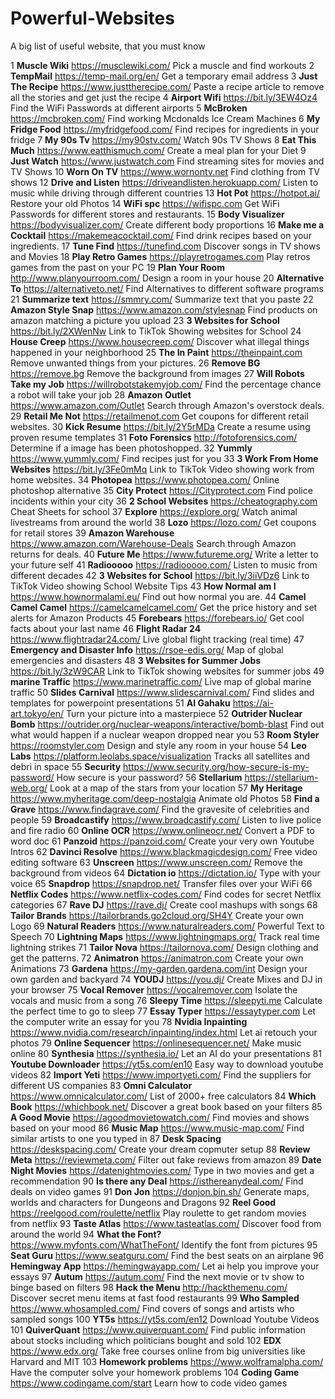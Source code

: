 # Powerful-Websites
A big list of useful website, that you must know

1	**Muscle Wiki**	https://musclewiki.com/	Pick a muscle and find workouts
2	**TempMail**	https://temp-mail.org/en/	Get a temporary email address
3	**Just The Recipe**	https://www.justtherecipe.com/	Paste a recipe article to remove all the stories and get just the recipe
4	**Airport Wifi**	https://bit.ly/3EW4Oz4	Find the WiFi Passwords at different airports
5	**McBroken**	https://mcbroken.com/	Find working Mcdonalds Ice Cream Machines
6	**My Fridge Food**	https://myfridgefood.com/	Find recipes for ingredients in your fridge
7	**My 90s Tv**	https://my90stv.com/	Watch 90s TV Shows
8	**Eat This Much**	https://www.eatthismuch.com/	Create a meal plan for your Diet
9	**Just Watch**	https://www.justwatch.com	Find streaming sites for movies and TV Shows
10	**Worn On TV**	https://www.wornontv.net	Find clothing from TV shows
12	**Drive and Listen**	https://driveandlisten.herokuapp.com/	Listen to music while driving through different countries
13	**Hot Pot**	https://hotpot.ai/	Restore your old Photos
14	**WiFi spc**	https://wifispc.com	Get WiFi Passwords for different stores and restaurants.
15	**Body Visualizer**	https://bodyvisualizer.com/	Create different body proportions
16	**Make me a Cocktail**	https://makemeacocktail.com/	Find drink recipes based on your ingredients.
17	**Tune Find**	https://tunefind.com	Discover songs in TV shows and Movies
18	**Play Retro Games**	https://playretrogames.com	Play retros games from the past on your PC
19	**Plan Your Room**	http://www.planyourroom.com/	Design a room in your house
20	**Alternative To**	https://alternativeto.net/	Find Alternatives to different software programs
21	**Summarize text**	https://smmry.com/	Summarize text that you paste
22	**Amazon Style Snap**	https://www.amazon.com/stylesnap	Find products on amazon matching a picture you upload
23	**3 Websites for School**	https://bit.ly/2XWenNw	Link to TikTok Showing websites for School
24	**House Creep**	https://www.housecreep.com/	Discover what illegal things happened in your neighborhood
25	**The In Paint**	https://theinpaint.com	Remove unwanted things from your pictures.
26	**Remove BG**	https://remove.bg	Remove the background from images
27	**Will Robots Take my Job**	https://willrobotstakemyjob.com/	Find the percentage chance a robot will take your job
28	**Amazon Outlet**	https://www.amazon.com/Outlet	Search through Amazon's overstock deals.
29	**Retail Me Not**	https://retailmenot.com	Get coupons for different retail websites.
30	**Kick Resume**	https://bit.ly/2Y5rMDa	Create a resume using proven resume templates
31	**Foto Forensics**	http://fotoforensics.com/	Determine if a image has been photoshopped.
32	**Yummly**	https://www.yummly.com/	Find recipes just for you
33	**3 Work From Home Websites**	https://bit.ly/3Fe0mMq	Link to TikTok Video showing work from home websites.
34	**Photopea**	https://www.photopea.com/	Online photoshop alternative
35	**City Protect**	https://Cityprotect.com	Find police incidents within your city
36	**2 School Websites**	https://cheatography.com	Cheat Sheets for school
37	**Explore**	https://explore.org/	Watch animal livestreams from around the world
38	**Lozo**	https://lozo.com/	Get coupons for retail stores
39	**Amazon Warehouse**	https://www.amazon.com/Warehouse-Deals	Search through Amazon returns for deals.
40	**Future Me**	https://www.futureme.org/	Write a letter to your future self
41	**Radiooooo**	https://radiooooo.com/	Listen to music from different decades
42	**3 Websites for School**	https://bit.ly/3iiVDz6	Link to TikTok Video showing School Website Tips
43	**How Normal am I**	https://www.hownormalami.eu/	Find out how normal you are.
44	**Camel Camel Camel**	https://camelcamelcamel.com/	Get the price history and set alerts for Amazon Products
45	**Forebears**	https://forebears.io/	Get cool facts about your last name
46	**Flight Radar 24**	https://www.flightradar24.com/	Live global flight tracking (real time)
47	**Emergency and Disaster Info**	https://rsoe-edis.org/	Map of global emergencies and disasters
48	**3 Websites for Summer Jobs**	https://bit.ly/3zW9CAR	Link to TikTok showing websites for summer jobs
49	**marine Traffic**	https://www.marinetraffic.com/	Live map of global marine traffic
50	**Slides Carnival**	https://www.slidescarnival.com/	Find slides and templates for powerpoint presentations
51	**AI Gahaku**	https://ai-art.tokyo/en/	Turn your picture into a masterpiece
52	**Outrider Nuclear Bomb**	https://outrider.org/nuclear-weapons/interactive/bomb-blast Find out what would happen if a nuclear weapon dropped near you
53	**Room Styler**	https://roomstyler.com	Design and style any room in your house
54	**Leo Labs**	https://platform.leolabs.space/visualization	Tracks all satellites and debri in space
55	**Security**	https://www.security.org/how-secure-is-my-password/	How secure is your password?
56	**Stellarium**	https://stellarium-web.org/	Look at a map of the stars from your location
57	**My Heritage**	https://www.myheritage.com/deep-nostalgia	Animate old Photos
58	**Find a Grave**	https://www.findagrave.com/	Find the gravesite of celebrities and people
59	**Broadcastify**	https://www.broadcastify.com/	Listen to live police and fire radio
60	**Online OCR**	https://www.onlineocr.net/	Convert a PDF to word doc
61	**Panzoid**	https://panzoid.com/	Create your very own Youtube Intros
62	**Davinci Resolve**	https://www.blackmagicdesign.com/	Free video editing software
63	**Unscreen**	https://www.unscreen.com/	Remove the background from videos
64	**Dictation io**	https://dictation.io/	Type with your voice
65	**Snapdrop**	https://snapdrop.net/	Transfer files over your WiFi
66	**Netflix Codes**	https://www.netflix-codes.com/	Find codes for secret Netflix categories
67	**Rave DJ**	https://rave.dj/	Create cool mashups with songs
68	**Tailor Brands**	https://tailorbrands.go2cloud.org/SH4Y	Create your own Logo
69	**Natural Readers**	https://www.naturalreaders.com/	Powerful Text to Speech
70	**Lightning Maps**	https://www.lightningmaps.org/	Track real time lightning strikes
71	**Tailor Nova**	https://tailornova.com/	Design clothing and get the patterns.
72	**Animatron**	https://animatron.com	Create your own Animations
73	**Gardena**	https://my-garden.gardena.com/int	Design your own garden and backyard
74	**YOUDJ**	https://you.dj/	Create Mixes and DJ in your browser
75	**Vocal Remover**	https://vocalremover.com	Isolate the vocals and music from a song
76	**Sleepy Time**	https://sleepyti.me	Calculate the perfect time to go to sleep
77	**Essay Typer**	https://essaytyper.com	Let the computer write an essay for you
78	**Nvidia Inpainting**	https://www.nvidia.com/research/inpainting/index.html	Let ai retouch your photos
79	**Online Sequencer**	https://onlinesequencer.net/	Make music online
80	**Synthesia**	https://synthesia.io/	Let an AI do your presentations
81	**Youtube Downloader**	https://yt5s.com/en10	Easy way to download youtube videos
82	**Import Yeti**	https://www.importyeti.com/	Find the suppliers for different US companies
83	**Omni Calculator**	https://www.omnicalculator.com/	List of 2000+ free calculators
84	**Which Book**	https://whichbook.net/	Discover a great book based on your filters
85	**A Good Movie**	https://agoodmovietowatch.com/	Find movies and shows based on your mood
86	**Music Map**	https://www.music-map.com/	Find similar artists to one you typed in
87	**Desk Spacing**	https://deskspacing.com/	Create your dream copmuter setup
88	**Review Meta**	https://reviewmeta.com/	Filter out fake reviews from amazon
89	**Date Night Movies**	https://datenightmovies.com/	Type in two movies and get a recommendation
90	**Is there any Deal**	https://isthereanydeal.com/	Find deals on video games
91	**Don Jon**	https://donjon.bin.sh/	Generate maps, worlds and characters for Dungeons and Dragons
92	**Reel Good**	https://reelgood.com/roulette/netflix	Play roulette to get random movies from netflix
93	**Taste Atlas**	https://www.tasteatlas.com/	Discover food from around the world
94	**What the Font?**	https://www.myfonts.com/WhatTheFont/	Identify the font from pictures
95	**Seat Guru**	https://www.seatguru.com/	Find the best seats on an airplane
96	**Hemingway App**	https://hemingwayapp.com/	Let ai help you improve your essays
97	**Autum**	https://autum.com/	Find the next movie or tv show to binge based on filters
98	**Hack the Menu**	http://hackthemenu.com/	Discover secret menu items at fast food restaurants
99	**Who Sampled**	https://www.whosampled.com/	Find covers of songs and artists who sampled songs
100	**YT5s**	https://yt5s.com/en12	Download Youtube Videos
101	**QuiverQuant**	https://www.quiverquant.com/	Find public information about stocks including which politicians bought and sold
102	**EDX**	https://www.edx.org/	Take free courses online from big universities like Harvard and MIT
103 **Homework problems**	https://www.wolframalpha.com/	Have the computer solve your homework problems
104 **Coding Game**	https://www.codingame.com/start	Learn how to code video games
